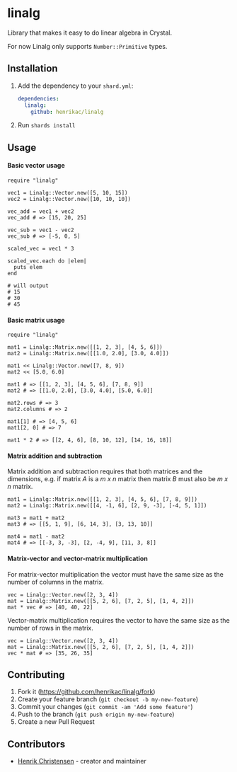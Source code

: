 # linalg

Library that makes it easy to do linear algebra in Crystal.  

For now Linalg only supports `Number::Primitive` types.

## Installation

1. Add the dependency to your `shard.yml`:

   ```yaml
   dependencies:
     linalg:
       github: henrikac/linalg
   ```

2. Run `shards install`

## Usage

#### Basic vector usage
```crystal
require "linalg"

vec1 = Linalg::Vector.new([5, 10, 15])
vec2 = Linalg::Vector.new([10, 10, 10])

vec_add = vec1 + vec2
vec_add # => [15, 20, 25]

vec_sub = vec1 - vec2
vec_sub # => [-5, 0, 5]

scaled_vec = vec1 * 3

scaled_vec.each do |elem|
  puts elem
end

# will output
# 15
# 30
# 45
```

#### Basic matrix usage
```crystal
require "linalg"

mat1 = Linalg::Matrix.new([[1, 2, 3], [4, 5, 6]])
mat2 = Linalg::Matrix.new([[1.0, 2.0], [3.0, 4.0]])

mat1 << Linalg::Vector.new([7, 8, 9])
mat2 << [5.0, 6.0]

mat1 # => [[1, 2, 3], [4, 5, 6], [7, 8, 9]]
mat2 # => [[1.0, 2.0], [3.0, 4.0], [5.0, 6.0]]

mat2.rows # => 3
mat2.columns # => 2

mat1[1] # => [4, 5, 6]
mat1[2, 0] # => 7

mat1 * 2 # => [[2, 4, 6], [8, 10, 12], [14, 16, 18]]
```

#### Matrix addition and subtraction
Matrix addition and subtraction requires that both matrices and the dimensions, e.g. if matrix *A* is a *m x n* matrix then matrix *B* must also be *m x n* matrix.

```crystal
mat1 = Linalg::Matrix.new([[1, 2, 3], [4, 5, 6], [7, 8, 9]])
mat2 = Linalg::Matrix.new([[4, -1, 6], [2, 9, -3], [-4, 5, 1]])

mat3 = mat1 + mat2
mat3 # => [[5, 1, 9], [6, 14, 3], [3, 13, 10]]

mat4 = mat1 - mat2
mat4 # => [[-3, 3, -3], [2, -4, 9], [11, 3, 8]]
```

#### Matrix-vector and vector-matrix multiplication
For matrix-vector multiplication the vector must have the same size as the number of columns in the matrix.
```crystal
vec = Linalg::Vector.new([2, 3, 4])
mat = Linalg::Matrix.new([[5, 2, 6], [7, 2, 5], [1, 4, 2]])
mat * vec # => [40, 40, 22]
```

Vector-matrix multiplication requires the vector to have the same size as the number of rows in the matrix.
```crystal
vec = Linalg::Vector.new([2, 3, 4])
mat = Linalg::Matrix.new([[5, 2, 6], [7, 2, 5], [1, 4, 2]])
vec * mat # => [35, 26, 35]
```

## Contributing

1. Fork it (<https://github.com/henrikac/linalg/fork>)
2. Create your feature branch (`git checkout -b my-new-feature`)
3. Commit your changes (`git commit -am 'Add some feature'`)
4. Push to the branch (`git push origin my-new-feature`)
5. Create a new Pull Request

## Contributors

- [Henrik Christensen](https://github.com/henrikac) - creator and maintainer
